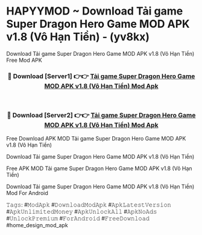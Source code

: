 # HAPYYMOD ~ Download Tải game Super Dragon Hero Game MOD APK v1.8 (Vô Hạn Tiền) - (yv8kx)
Download Tải game Super Dragon Hero Game MOD APK v1.8 (Vô Hạn Tiền) Free Mod APK

<div align="center">
<h3>🔴 Download [Server1] 👉👉 <a href="https://apk-comot.site?title=Tải_game_Super_Dragon_Hero_Game_MOD_APK_v1.8_(Vô_Hạn_Tiền)">Tải game Super Dragon Hero Game MOD APK v1.8 (Vô Hạn Tiền) Mod Apk</a></h3><br>

<h3>🔴 Download [Server2] 👉👉 <a href="https://apk-comot.site?title=Tải_game_Super_Dragon_Hero_Game_MOD_APK_v1.8_(Vô_Hạn_Tiền)">Tải game Super Dragon Hero Game MOD APK v1.8 (Vô Hạn Tiền) Mod Apk</a></h3>
</div>


Free Download APK MOD Tải game Super Dragon Hero Game MOD APK v1.8 (Vô Hạn Tiền)

Download Tải game Super Dragon Hero Game MOD APK v1.8 (Vô Hạn Tiền) 

Free APK MOD Tải game Super Dragon Hero Game MOD APK v1.8 (Vô Hạn Tiền) 

Download Tải game Super Dragon Hero Game MOD APK v1.8 (Vô Hạn Tiền) Mod For Android

𝚃𝚊𝚐𝚜: #𝙼𝚘𝚍𝙰𝚙𝚔 #𝙳𝚘𝚠𝚗𝚕𝚘𝚊𝚍𝙼𝚘𝚍𝙰𝚙𝚔 #𝙰𝚙𝚔𝙻𝚊𝚝𝚎𝚜𝚝𝚅𝚎𝚛𝚜𝚒𝚘𝚗 #𝙰𝚙𝚔𝚄𝚗𝚕𝚒𝚖𝚒𝚝𝚎𝚍𝙼𝚘𝚗𝚎𝚢 #𝙰𝚙𝚔𝚄𝚗𝚕𝚘𝚌𝚔𝙰𝚕𝚕 #𝙰𝚙𝚔𝙽𝚘𝙰𝚍𝚜 #𝚄𝚗𝚕𝚘𝚌𝚔𝙿𝚛𝚎𝚖𝚒𝚞𝚖 #𝙵𝚘𝚛𝙰𝚗𝚍𝚛𝚘𝚒𝚍 #𝙵𝚛𝚎𝚎𝙳𝚘𝚠𝚗𝚕𝚘𝚊𝚍 #home_design_mod_apk
